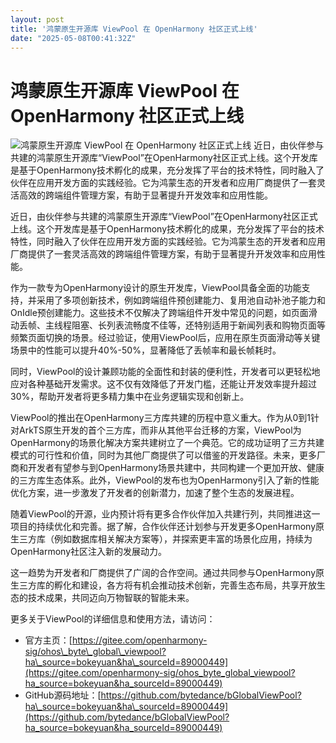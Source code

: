 ```yaml
---
layout: post
title: '鸿蒙原生开源库 ViewPool 在 OpenHarmony 社区正式上线'
date: "2025-05-08T00:41:32Z"
---
```

鸿蒙原生开源库 ViewPool 在 OpenHarmony 社区正式上线
=====================================

![鸿蒙原生开源库 ViewPool 在 OpenHarmony 社区正式上线](https://img2024.cnblogs.com/blog/3637060/202505/3637060-20250506093245397-909882759.png) 近日，由伙伴参与共建的鸿蒙原生开源库“ViewPool”在OpenHarmony社区正式上线。这个开发库是基于OpenHarmony技术孵化的成果，充分发挥了平台的技术特性，同时融入了伙伴在应用开发方面的实践经验。它为鸿蒙生态的开发者和应用厂商提供了一套灵活高效的跨端组件管理方案，有助于显著提升开发效率和应用性能。

近日，由伙伴参与共建的鸿蒙原生开源库“ViewPool”在OpenHarmony社区正式上线。这个开发库是基于OpenHarmony技术孵化的成果，充分发挥了平台的技术特性，同时融入了伙伴在应用开发方面的实践经验。它为鸿蒙生态的开发者和应用厂商提供了一套灵活高效的跨端组件管理方案，有助于显著提升开发效率和应用性能。  
  
作为一款专为OpenHarmony设计的原生开发库，ViewPool具备全面的功能支持，并采用了多项创新技术，例如跨端组件预创建能力、复用池自动补池子能力和OnIdle预创建能力。这些技术不仅解决了跨端组件开发中常见的问题，如页面滑动丢帧、主线程阻塞、长列表流畅度不佳等，还特别适用于新闻列表和购物页面等频繁页面切换的场景。经过验证，使用ViewPool后，应用在原生页面滑动等关键场景中的性能可以提升40%-50%，显著降低了丢帧率和最长帧耗时。  
  
同时，ViewPool的设计兼顾功能的全面性和封装的便利性，开发者可以更轻松地应对各种基础开发需求。这不仅有效降低了开发门槛，还能让开发效率提升超过30%，帮助开发者将更多精力集中在业务逻辑实现和创新上。  
  
ViewPool的推出在OpenHarmony三方库共建的历程中意义重大。作为从0到1针对ArkTS原生开发的首个三方库，而非从其他平台迁移的方案，ViewPool为OpenHarmony的场景化解决方案共建树立了一个典范。它的成功证明了三方共建模式的可行性和价值，同时为其他厂商提供了可以借鉴的开发路径。未来，更多厂商和开发者有望参与到OpenHarmony场景共建中，共同构建一个更加开放、健康的三方库生态体系。此外，ViewPool的发布也为OpenHarmony引入了新的性能优化方案，进一步激发了开发者的创新潜力，加速了整个生态的发展进程。  
  
随着ViewPool的开源，业内预计将有更多合作伙伴加入共建行列，共同推进这一项目的持续优化和完善。据了解，合作伙伴还计划参与开发更多OpenHarmony原生三方库（例如数据库相关解决方案等），并探索更丰富的场景化应用，持续为OpenHarmony社区注入新的发展动力。  
  
这一趋势为开发者和厂商提供了广阔的合作空间。通过共同参与OpenHarmony原生三方库的孵化和建设，各方将有机会推动技术创新，完善生态布局，共享开放生态的技术成果，共同迈向万物智联的智能未来。    
  
更多关于ViewPool的详细信息和使用方法，请访问：

*   官方主页：[https://gitee.com/openharmony-sig/ohos\_byte\_global\_viewpool?ha\_source=bokeyuan&ha\_sourceId=89000449](https://gitee.com/openharmony-sig/ohos_byte_global_viewpool?ha_source=bokeyuan&ha_sourceId=89000449)
*   GitHub源码地址：[https://github.com/bytedance/bGlobalViewPool?ha\_source=bokeyuan&ha\_sourceId=89000449](https://github.com/bytedance/bGlobalViewPool?ha_source=bokeyuan&ha_sourceId=89000449)